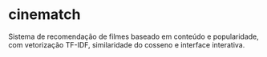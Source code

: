 # cinematch
Sistema de recomendação de filmes baseado em conteúdo e popularidade, com vetorização TF-IDF, similaridade do cosseno e interface interativa.
